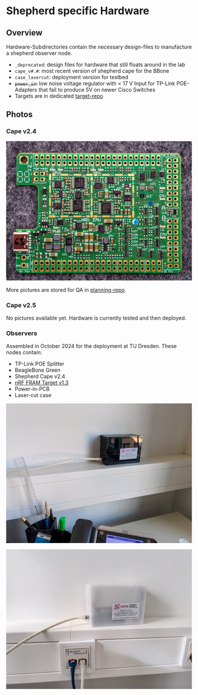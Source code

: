 # Shepherd specific Hardware

## Overview

Hardware-Subdirectories contain the necessary design-files to manufacture a shepherd observer node.

- `_deprecated`: design files for hardware that still floats around in the lab
- `cape_v#.#`: most recent version of shepherd cape for the BBone
- `case_lasercut`: deployment version for testbed
- ~~`power_in`:~~ low noise voltage regulator with < 17 V Input for TP-Link POE-Adapters that fail to produce 5V on newer Cisco Switches
- Targets are in dedicated [target-repo](https://github.com/nes-lab/shepherd-targets/tree/main/hardware)

## Photos

### Cape v2.4

![Cape24b](_media/cape_24b_63b.jpg)

More pictures are stored for QA in [planning-repo](https://github.com/orgua/shepherd-v2-planning/tree/main/doc_testbed/photos_PCBs).

### Cape v2.5

No pictures available yet. Hardware is currently tested and then deployed.

### Observers

Assembled in October 2024 for the deployment at TU Dresden. These nodes contain:

- TP-Link POE Splitter
- BeagleBone Green
- Shepherd Cape v2.4
- [nRF FRAM Target v1.3](https://github.com/nes-lab/shepherd-targets/tree/main/hardware/shepherd_nRF_FRAM_Target_v1.3e)
- Power-in-PCB
- Laser-cut case

![target_black](_media/testbed_node_dresden_black.jpg)

![target_white](_media/testbed_node_dresden_white.jpg)
